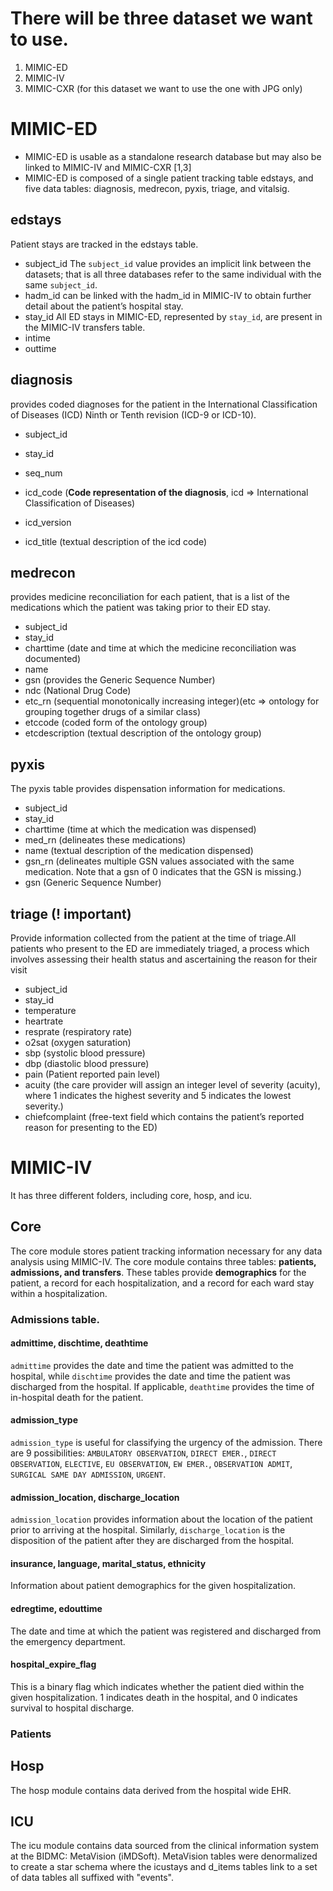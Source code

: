 # There will be three dataset we want to use.

1. MIMIC-ED
2. MIMIC-IV
3. MIMIC-CXR (for this dataset
   we want to use the one with JPG only)

# MIMIC-ED

- MIMIC-ED is usable as a standalone research database
  but may also be linked to MIMIC-IV and MIMIC-CXR [1,3]
- MIMIC-ED is composed of a single patient tracking table
  edstays, and five data tables: diagnosis, medrecon, pyxis, triage, and vitalsig.

## edstays

Patient stays are tracked in the edstays table.

- subject_id
  The `subject_id` value provides an implicit link between the datasets; that is all three databases refer to the same individual with the same `subject_id`.
- hadm_id
  can be linked with the hadm_id in MIMIC-IV to obtain further detail about the patient’s hospital stay.
- stay_id
  All ED stays in MIMIC-ED, represented by `stay_id`, are present in the MIMIC-IV transfers table.
- intime
- outtime

## **diagnosis**

provides coded diagnoses for the patient in the International Classification of Diseases (ICD) Ninth or Tenth revision (ICD-9 or ICD-10).

- subject_id
- stay_id
- seq_num

- icd_code (**Code representation of the diagnosis**, icd => International Classification of Diseases)
- icd_version
- icd_title (textual description of the icd code)

## medrecon

provides medicine reconciliation for each patient, that is a list of the medications which the patient was taking prior to their ED stay.

- subject_id
- stay_id
- charttime (date and time at which the medicine reconciliation was documented)
- name
- gsn (provides the Generic Sequence Number)
- ndc (National Drug Code)
- etc_rn (sequential monotonically increasing integer)(etc => ontology for grouping together drugs of a similar class)
- etccode (coded form of the ontology group)
- etcdescription (textual description of the ontology group)

## pyxis

The pyxis table provides dispensation information for medications.

- subject_id
- stay_id
- charttime (time at which the medication was dispensed)
- med_rn (delineates these medications)
- name (textual description of the medication dispensed)
- gsn_rn (delineates multiple GSN values associated with the same medication. Note that a gsn of 0 indicates that the GSN is missing.)
- gsn (Generic Sequence Number)

## **triage** (! important)

Provide information collected from the patient at the time of triage.All patients who present to the ED are immediately triaged, a process which involves assessing their health status and ascertaining the reason for their visit

- subject_id
- stay_id
- temperature
- heartrate
- resprate (respiratory rate)
- o2sat (oxygen saturation)
- sbp (systolic blood pressure)
- dbp (diastolic blood pressure)
- pain (Patient reported pain level)
- acuity (the care provider will assign an integer level of severity (acuity), where 1 indicates the highest severity and 5 indicates the lowest severity.)
- chiefcomplaint (free-text field which contains the patient’s reported reason for presenting to the ED)

# MIMIC-IV

It has three different folders, including core, hosp, and icu.

## Core
The core module stores patient tracking information necessary for any data analysis using MIMIC-IV. The core module contains three tables: **patients, admissions, and transfers**. These tables provide **demographics** for the patient, a record for each hospitalization, and a record for each ward stay within a hospitalization.

### Admissions table.

#### admittime, dischtime, deathtime
`admittime` provides the date and time the patient was admitted to the hospital, while `dischtime` provides the date and time the patient was discharged from the hospital. If applicable, `deathtime` provides the time of in-hospital death for the patient. 

#### admission_type
`admission_type` is useful for classifying the urgency of the admission. There are 9 possibilities: `AMBULATORY OBSERVATION`, `DIRECT EMER.`, `DIRECT OBSERVATION`, `ELECTIVE`, `EU OBSERVATION`, `EW EMER.`, `OBSERVATION ADMIT`, `SURGICAL SAME DAY ADMISSION`, `URGENT`.

#### admission_location, discharge_location
`admission_location` provides information about the location of the patient prior to arriving at the hospital. Similarly, `discharge_location` is the disposition of the patient after they are discharged from the hospital.

#### **insurance, language, marital_status, ethnicity**
Information about patient demographics for the given hospitalization.

#### edregtime, edouttime
The date and time at which the patient was registered and discharged from the emergency department.

#### hospital_expire_flag
This is a binary flag which indicates whether the patient died within the given hospitalization. 1 indicates death in the hospital, and 0 indicates survival to hospital discharge.

### Patients

## Hosp
The hosp module contains data derived from the hospital wide EHR.

## ICU
The icu module contains data sourced from the clinical information system at the BIDMC: MetaVision (iMDSoft). MetaVision tables were denormalized to create a star schema where the icustays and d_items tables link to a set of data tables all suffixed with "events".

